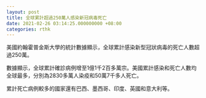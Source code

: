 ```yaml
---
layout: post
title: 全球累計超過250萬人感染新冠病毒死亡
date: 2021-02-26 03:14:25.000000000 +08:00
categories: rthk
---
```


美國約翰霍普金斯大學的統計數據顯示，全球累計感染新型冠狀病毒的死亡人數超過250萬。

數據顯示，全球累計確診病例增至1億1千2百多萬宗。美國累計感染和死亡人數均全球最多，分別為2830多萬人染疫和50萬7千多人死亡。

累計死亡病例較多的國家還有巴西、墨西哥、印度、英國和意大利等。

